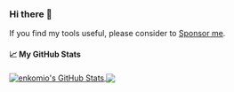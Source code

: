 ### Hi there 👋

If you find my tools useful, please consider to <a href="https://github.com/sponsors/enkomio">Sponsor me<a/>.

<!--
**enkomio/enkomio** is a ✨ _special_ ✨ repository because its `README.md` (this file) appears on your GitHub profile.

Here are some ideas to get you started:

- 🔭 I’m currently working on ...
- 🌱 I’m currently learning ...
- 👯 I’m looking to collaborate on ...
- 🤔 I’m looking for help with ...
- 💬 Ask me about ...
- 📫 How to reach me: ...
- 😄 Pronouns: ...
- ⚡ Fun fact: ...
-->
#### &#x1f4c8; My GitHub Stats

<a href="https://github.com/enkomio">
  <img align="center" src="https://github-readme-stats.vercel.app/api?username=enkomio&show_icons=true&line_height=33&count_private=true&theme=dark" alt="enkomio's GitHub Stats" />
</a>

<a href="https://github.com/enkomio">
  <img align="center" src="https://github-readme-stats.vercel.app/api/top-langs/?username=enkomio&&hide=cmake&langs_count=4&line_height=35&theme=dark" />
</a>
